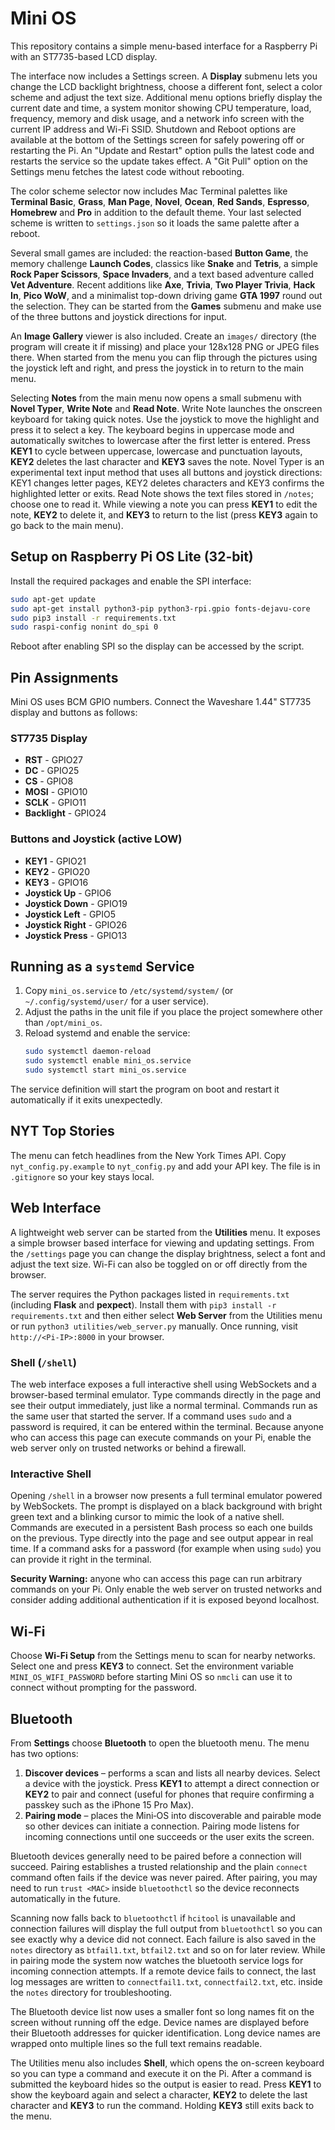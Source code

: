 # Mini OS

This repository contains a simple menu-based interface for a Raspberry Pi with an ST7735-based LCD display.

The interface now includes a Settings screen. A **Display** submenu lets you change the LCD backlight brightness, choose a different font, select a color scheme and adjust the text size. Additional menu options briefly display the current date and time, a system monitor showing CPU temperature, load, frequency, memory and disk usage, and a network info screen with the current IP address and Wi-Fi SSID. Shutdown and Reboot options are available at the bottom of the Settings screen for safely powering off or restarting the Pi. An "Update and Restart" option pulls the latest code and restarts the service so the update takes effect. A "Git Pull" option on the Settings menu fetches the latest code without rebooting.

The color scheme selector now includes Mac&nbsp;Terminal palettes like **Terminal Basic**, **Grass**, **Man Page**, **Novel**, **Ocean**, **Red Sands**, **Espresso**, **Homebrew** and **Pro** in addition to the default theme.
Your last selected scheme is written to `settings.json` so it loads the same palette after a reboot.

Several small games are included: the reaction-based **Button Game**, the memory challenge **Launch Codes**, classics like **Snake** and **Tetris**, a simple **Rock Paper Scissors**, **Space Invaders**, and a text based adventure called **Vet Adventure**. Recent additions like **Axe**, **Trivia**, **Two Player Trivia**, **Hack In**, **Pico WoW**, and a minimalist top-down driving game **GTA 1997** round out the selection. They can be started from the **Games** submenu and make use of the three buttons and joystick directions for input.

An **Image Gallery** viewer is also included. Create an `images/` directory (the program will create it if missing) and place your 128x128 PNG or JPEG files there. When started from the menu you can flip through the pictures using the joystick left and right, and press the joystick in to return to the main menu.

Selecting **Notes** from the main menu now opens a small submenu with **Novel Typer**, **Write Note** and **Read Note**. Write Note launches the onscreen keyboard for taking quick notes. Use the joystick to move the highlight and press it to select a key. The keyboard begins in uppercase mode and automatically switches to lowercase after the first letter is entered. Press **KEY1** to cycle between uppercase, lowercase and punctuation layouts, **KEY2** deletes the last character and **KEY3** saves the note. Novel Typer is an experimental text input method that uses all buttons and joystick directions: KEY1 changes letter pages, KEY2 deletes characters and KEY3 confirms the highlighted letter or exits. Read Note shows the text files stored in `/notes`; choose one to read it. While viewing a note you can press **KEY1** to edit the note, **KEY2** to delete it, and **KEY3** to return to the list (press **KEY3** again to go back to the main menu).

## Setup on Raspberry Pi OS Lite (32-bit)

Install the required packages and enable the SPI interface:

```bash
sudo apt-get update
sudo apt-get install python3-pip python3-rpi.gpio fonts-dejavu-core
sudo pip3 install -r requirements.txt
sudo raspi-config nonint do_spi 0
```

Reboot after enabling SPI so the display can be accessed by the script.

## Pin Assignments

Mini OS uses BCM GPIO numbers. Connect the Waveshare 1.44" ST7735 display and buttons as follows:

### ST7735 Display
- **RST** - GPIO27
- **DC** - GPIO25
- **CS** - GPIO8
- **MOSI** - GPIO10
- **SCLK** - GPIO11
- **Backlight** - GPIO24

### Buttons and Joystick (active LOW)
- **KEY1** - GPIO21
- **KEY2** - GPIO20
- **KEY3** - GPIO16
- **Joystick Up** - GPIO6
- **Joystick Down** - GPIO19
- **Joystick Left** - GPIO5
- **Joystick Right** - GPIO26
- **Joystick Press** - GPIO13

## Running as a `systemd` Service

1. Copy `mini_os.service` to `/etc/systemd/system/` (or `~/.config/systemd/user/` for a user service).
2. Adjust the paths in the unit file if you place the project somewhere other than `/opt/mini_os`.
3. Reload systemd and enable the service:
   ```bash
   sudo systemctl daemon-reload
   sudo systemctl enable mini_os.service
   sudo systemctl start mini_os.service
   ```

The service definition will start the program on boot and restart it automatically if it exits unexpectedly.

## NYT Top Stories

The menu can fetch headlines from the New York Times API. Copy `nyt_config.py.example` to `nyt_config.py` and add your API key. The file is in `.gitignore` so your key stays local.

## Web Interface

A lightweight web server can be started from the **Utilities** menu. It exposes
a simple browser based interface for viewing and updating settings. From the
`/settings` page you can change the display brightness, select a font and adjust
the text size. Wi-Fi can also be toggled on or off directly from the browser.

The server requires the Python packages listed in `requirements.txt`
(including **Flask** and **pexpect**). Install them with `pip3 install -r
requirements.txt` and then either select **Web Server** from the Utilities menu
or run `python3 utilities/web_server.py` manually. Once running, visit
`http://<Pi-IP>:8000` in your browser.

### Shell (`/shell`)

The web interface exposes a full interactive shell using WebSockets and a
browser-based terminal emulator. Type commands directly in the page and see
their output immediately, just like a normal terminal. Commands run as the same
user that started the server. If a command uses `sudo` and a password is
required, it can be entered within the terminal. Because anyone who can access
this page can execute commands on your Pi, enable the web server only on trusted
networks or behind a firewall.

### Interactive Shell

Opening `/shell` in a browser now presents a full terminal emulator powered by
WebSockets. The prompt is displayed on a black background with bright green
text and a blinking cursor to mimic the look of a native shell. Commands are
executed in a persistent Bash process so each one builds on the previous.
Type directly into the page and see output appear in real time. If a command
asks for a password (for example when using `sudo`) you can provide it right in
the terminal.

**Security Warning:** anyone who can access this page can run arbitrary commands
on your Pi. Only enable the web server on trusted networks and consider adding
additional authentication if it is exposed beyond localhost.

## Wi-Fi

Choose **Wi-Fi Setup** from the Settings menu to scan for nearby
networks. Select one and press **KEY3** to connect. Set the environment
variable `MINI_OS_WIFI_PASSWORD` before starting Mini OS so `nmcli` can
use it to connect without prompting for the password.

## Bluetooth

From **Settings** choose **Bluetooth** to open the bluetooth menu. The menu has
two options:

1. **Discover devices** – performs a scan and lists all nearby devices. Select
   a device with the joystick. Press **KEY1** to attempt a direct connection or
   **KEY2** to pair and connect (useful for phones that require confirming a
   passkey such as the iPhone 15 Pro Max).
2. **Pairing mode** – places the Mini‑OS into discoverable and pairable mode so
   other devices can initiate a connection. Pairing mode listens for incoming
   connections until one succeeds or the user exits the screen.

Bluetooth devices generally need to be paired before a connection will
succeed. Pairing establishes a trusted relationship and the plain `connect`
command often fails if the device was never paired. After pairing, you may
need to run `trust <MAC>` inside `bluetoothctl` so the device reconnects
automatically in the future.

Scanning now falls back to `bluetoothctl` if `hcitool` is unavailable and
connection failures will display the full output from `bluetoothctl` so you can
see exactly why a device did not connect. Each failure is also saved in the
`notes` directory as `btfail1.txt`, `btfail2.txt` and so on for later review.
While in pairing mode the system now watches the bluetooth service logs for
incoming connection attempts. If a remote device fails to connect, the last
log messages are written to `connectfail1.txt`, `connectfail2.txt`, etc. inside
the `notes` directory for troubleshooting.

The Bluetooth device list now uses a smaller font so long names fit on the
screen without running off the edge. Device names are displayed before their
Bluetooth addresses for quicker identification.
Long device names are wrapped onto multiple lines so the full text remains
readable.

The Utilities menu also includes **Shell**, which opens the on-screen keyboard
so you can type a command and execute it on the Pi. After a command is
submitted the keyboard hides so the output is easier to read. Press **KEY1** to
show the keyboard again and select a character, **KEY2** to delete the last
character and **KEY3** to run the command. Holding **KEY3** still exits back to
the menu.

